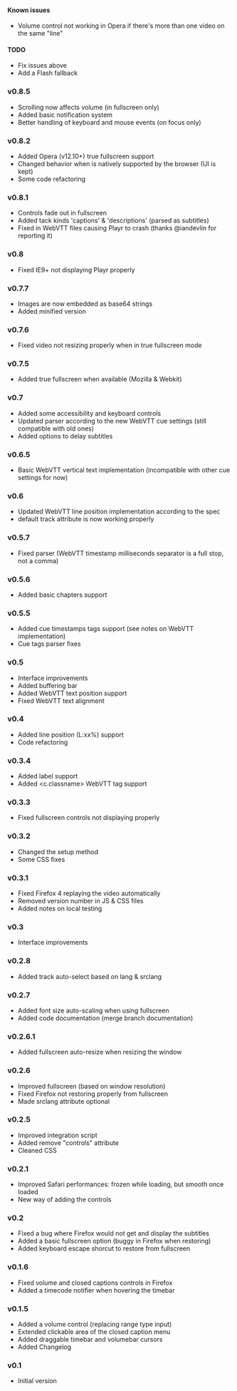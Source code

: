 #### Known issues
* Volume control not working in Opera if there's more than one video on the same "line"

#### TODO
* Fix issues above
* Add a Flash fallback

### v0.8.5
* Scrolling now affects volume (in fullscreen only)
* Added basic notification system
* Better handling of keyboard and mouse events (on focus only)

### v0.8.2
* Added Opera (v12.10+) true fullscreen support
* Changed behavior when <track> is natively supported by the browser (UI is kept)
* Some code refactoring

### v0.8.1
* Controls fade out in fullscreen
* Added tack kinds 'captions' & 'descriptions' (parsed as subtitles)
* Fixed <v VoiceName> in WebVTT files causing Playr to crash (thanks @iandevlin for reporting it)

### v0.8
* Fixed IE9+ not displaying Playr properly

### v0.7.7
* Images are now embedded as base64 strings
* Added minified version

### v0.7.6
* Fixed video not resizing properly when in true fullscreen mode

### v0.7.5
* Added true fullscreen when available (Mozilla & Webkit)

### v0.7
* Added some accessibility and keyboard controls
* Updated parser according to the new WebVTT cue settings (still compatible with old ones)
* Added options to delay subtitles

### v0.6.5
* Basic WebVTT vertical text implementation (incompatible with other cue settings for now)

### v0.6
* Updated WebVTT line position implementation according to the spec
* default track attribute is now working properly

### v0.5.7
* Fixed parser (WebVTT timestamp milliseconds separator is a full stop, not a comma)

### v0.5.6
* Added basic chapters support

### v0.5.5
* Added cue timestamps tags support (see notes on WebVTT implementation)
* Cue tags parser fixes

### v0.5
* Interface improvements
* Added buffering bar
* Added WebVTT text position support
* Fixed WebVTT text alignment

### v0.4
* Added line position (L:xx%) support
* Code refactoring

### v0.3.4
* Added <track> label support
* Added <c.classname> WebVTT tag support

### v0.3.3
* Fixed fullscreen controls not displaying properly

### v0.3.2
* Changed the setup method
* Some CSS fixes

### v0.3.1
* Fixed Firefox 4 replaying the video automatically
* Removed version number in JS & CSS files
* Added notes on local testing

### v0.3
* Interface improvements

### v0.2.8
* Added track auto-select based on <html> lang & <track> srclang

### v0.2.7
* Added font size auto-scaling when using fullscreen
* Added code documentation (merge branch documentation)

### v0.2.6.1
* Added fullscreen auto-resize when resizing the window

### v0.2.6
* Improved fullscreen (based on window resolution)
* Fixed Firefox not restoring properly from fullscreen
* Made srclang attribute optional

### v0.2.5
* Improved integration script
* Added remove "controls" attribute
* Cleaned CSS

### v0.2.1
* Improved Safari performances: frozen while loading, but smooth once loaded
* New way of adding the controls

### v0.2
* Fixed a bug where Firefox would not get and display the subtitles
* Added a basic fullscreen option (buggy in Firefox when restoring)
* Added keyboard escape shorcut to restore from fullscreen

### v0.1.6
* Fixed volume and closed captions controls in Firefox
* Added a timecode notifier when hovering the timebar

### v0.1.5
* Added a volume control (replacing range type input)
* Extended clickable area of the closed caption menu
* Added draggable timebar and volumebar cursors
* Added Changelog

### v0.1
* Initial version
